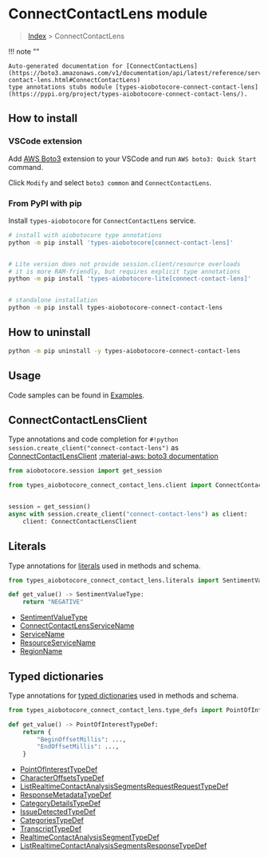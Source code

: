 # ConnectContactLens module

> [Index](../README.md) > ConnectContactLens


!!! note ""

    Auto-generated documentation for [ConnectContactLens](https://boto3.amazonaws.com/v1/documentation/api/latest/reference/services/connect-contact-lens.html#ConnectContactLens)
    type annotations stubs module [types-aiobotocore-connect-contact-lens](https://pypi.org/project/types-aiobotocore-connect-contact-lens/).

## How to install

### VSCode extension

Add [AWS Boto3](https://marketplace.visualstudio.com/items?itemName=Boto3typed.boto3-ide)
extension to your VSCode and run `AWS boto3: Quick Start` command.

Click `Modify` and select `boto3 common` and `ConnectContactLens`.

### From PyPI with pip

Install `types-aiobotocore` for `ConnectContactLens` service.

```bash
# install with aiobotocore type annotations
python -m pip install 'types-aiobotocore[connect-contact-lens]'


# Lite version does not provide session.client/resource overloads
# it is more RAM-friendly, but requires explicit type annotations
python -m pip install 'types-aiobotocore-lite[connect-contact-lens]'


# standalone installation
python -m pip install types-aiobotocore-connect-contact-lens
```



## How to uninstall

```bash
python -m pip uninstall -y types-aiobotocore-connect-contact-lens
```

## Usage

Code samples can be found in [Examples](./usage.md).

## ConnectContactLensClient

Type annotations and code completion for  `#!python session.create_client("connect-contact-lens")` as [ConnectContactLensClient](./client.md)
[:material-aws: boto3 documentation](https://boto3.amazonaws.com/v1/documentation/api/latest/reference/services/connect-contact-lens.html#ConnectContactLens.Client)

```python title="Usage example"
from aiobotocore.session import get_session

from types_aiobotocore_connect_contact_lens.client import ConnectContactLensClient


session = get_session()
async with session.create_client("connect-contact-lens") as client:
    client: ConnectContactLensClient
```








## Literals

Type annotations for [literals](./literals.md) used in methods and schema.

```python title="Usage example"
from types_aiobotocore_connect_contact_lens.literals import SentimentValueType

def get_value() -> SentimentValueType:
    return "NEGATIVE"
```

- [SentimentValueType](./literals.md#sentimentvaluetype)
- [ConnectContactLensServiceName](./literals.md#connectcontactlensservicename)
- [ServiceName](./literals.md#servicename)
- [ResourceServiceName](./literals.md#resourceservicename)
- [RegionName](./literals.md#regionname)




## Typed dictionaries

Type annotations for [typed dictionaries](./type_defs.md) used in methods and schema.

```python title="Usage example"
from types_aiobotocore_connect_contact_lens.type_defs import PointOfInterestTypeDef

def get_value() -> PointOfInterestTypeDef:
    return {
        "BeginOffsetMillis": ...,
        "EndOffsetMillis": ...,
    }
```

- [PointOfInterestTypeDef](./type_defs.md#pointofinteresttypedef)
- [CharacterOffsetsTypeDef](./type_defs.md#characteroffsetstypedef)
- [ListRealtimeContactAnalysisSegmentsRequestRequestTypeDef](./type_defs.md#listrealtimecontactanalysissegmentsrequestrequesttypedef)
- [ResponseMetadataTypeDef](./type_defs.md#responsemetadatatypedef)
- [CategoryDetailsTypeDef](./type_defs.md#categorydetailstypedef)
- [IssueDetectedTypeDef](./type_defs.md#issuedetectedtypedef)
- [CategoriesTypeDef](./type_defs.md#categoriestypedef)
- [TranscriptTypeDef](./type_defs.md#transcripttypedef)
- [RealtimeContactAnalysisSegmentTypeDef](./type_defs.md#realtimecontactanalysissegmenttypedef)
- [ListRealtimeContactAnalysisSegmentsResponseTypeDef](./type_defs.md#listrealtimecontactanalysissegmentsresponsetypedef)

